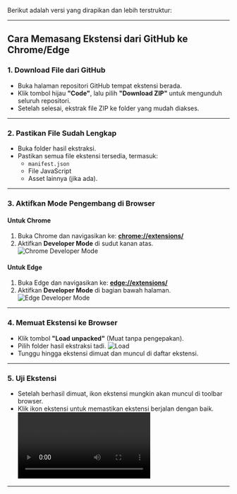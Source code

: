 Berikut adalah versi yang dirapikan dan lebih terstruktur:

---

## Cara Memasang Ekstensi dari GitHub ke Chrome/Edge

### 1. **Download File dari GitHub**
- Buka halaman repositori GitHub tempat ekstensi berada.
- Klik tombol hijau **"Code"**, lalu pilih **"Download ZIP"** untuk mengunduh seluruh repositori.
- Setelah selesai, ekstrak file ZIP ke folder yang mudah diakses.

---

### 2. **Pastikan File Sudah Lengkap**
- Buka folder hasil ekstraksi.
- Pastikan semua file ekstensi tersedia, termasuk:
  - `manifest.json`
  - File JavaScript
  - Asset lainnya (jika ada).

---

### 3. **Aktifkan Mode Pengembang di Browser**
#### **Untuk Chrome**
1. Buka Chrome dan navigasikan ke: **[chrome://extensions/](chrome://extensions/)**  
2. Aktifkan **Developer Mode** di sudut kanan atas.  
   ![Chrome Developer Mode](https://files.catbox.moe/xyavqz.png)

#### **Untuk Edge**
1. Buka Edge dan navigasikan ke: **[edge://extensions/](edge://extensions/)**  
2. Aktifkan **Developer Mode** di bagian bawah halaman.  
   ![Edge Developer Mode](https://files.catbox.moe/wz8jch.png)

---

### 4. **Memuat Ekstensi ke Browser**
- Klik tombol **"Load unpacked"** (Muat tanpa pengepakan).
- Pilih folder hasil ekstraksi tadi.
  ![Load](https://files.catbox.moe/yl4vz7.png)
- Tunggu hingga ekstensi dimuat dan muncul di daftar ekstensi.

---

### 5. **Uji Ekstensi**
- Setelah berhasil dimuat, ikon ekstensi mungkin akan muncul di toolbar browser.
- Klik ikon ekstensi untuk memastikan ekstensi berjalan dengan baik.
  ![cara pake](https://files.catbox.moe/1no74i.mp4)
--- 
